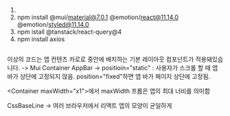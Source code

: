 
1. 
6. npm install @mui/material@7.0.1 @emotion/react@11.14.0 @emotion/styled@11.14.0
7. npm istall @tanstack/react-query@4
8. npm install axios

```tsx

```
이상의 코드는 앱 컨텐츠 카로로 중안에 배치하는 기본 레이아웃 컴포넌트가 적용돼있습니다. 
-> Mui Container
AppBar -> positioin="static" : 사용자가 스크롤 할 때 앱 바가 상단에 고정되지 않음. position="fixed"하면 앱 바가 페이지 상단에 고정됨.

&lt;Container maxWidth="x1"&gt;에서 maxWidth 프롭은 앱의 최대 너비를 의미함

CssBaseLine -> 여러 브라우저에서 리액트 앱의 모양이 균일하게 